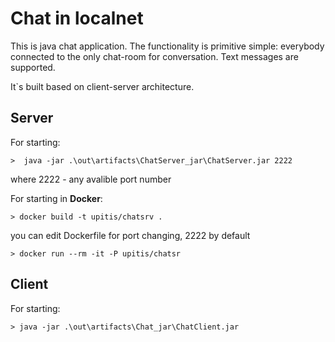 # Chat in localnet

This is java chat application. 
The functionality is primitive simple: everybody connected to the only chat-room for conversation. 
Text messages are supported.

It`s built based on client-server architecture. 

## Server

For starting:

	>  java -jar .\out\artifacts\ChatServer_jar\ChatServer.jar 2222

where 2222 - any avalible port number

For starting in **Docker**:

	> docker build -t upitis/chatsrv .

you can edit Dockerfile for port changing, 2222 by default
	
	> docker run --rm -it -P upitis/chatsr

## Client

For starting:

	> java -jar .\out\artifacts\Chat_jar\ChatClient.jar
